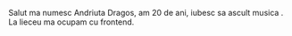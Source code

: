 Salut ma numesc Andriuta Dragos, am 20 de ani, iubesc sa ascult musica . 
La lieceu ma ocupam cu frontend.
